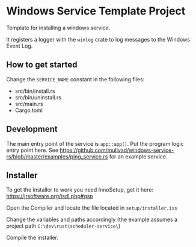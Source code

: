 # Windows Service Template Project

Template for installing a windows service.

It registers a logger with the `winlog` crate to log messages to the Windows Event Log.

## How to get started

Change the `SERVICE_NAME` constant in the following files:

- src/bin/install.rs
- src/bin/uninstall.rs
- src/main.rs
- Cargo.toml

## Development

The main entry point of the service is `app::app()`. Put the program logic entry point here. See
https://github.com/mullvad/windows-service-rs/blob/master/examples/ping_service.rs for an example
service.

## Installer

To get the installer to work you need InnoSetup, get it here: https://jrsoftware.org/isdl.php#qsp

Open the Compiler and locate the file located in `setup/installer.iss`

Change the variables and paths accordingly (the example assumes a project path `C:\dev\rust\scheduler-service\`)

Compile the installer.
